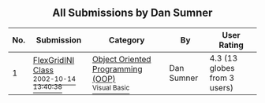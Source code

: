 ﻿<div align="center">

## All Submissions by Dan Sumner

</div>

No.  | Submission | Category | By   | User Rating
---- | ---------- | -------- | ---- | -----------
1 | [FlexGridINI Class<br /><sup>2002-10-14 13:40:38</sup>](https://github.com/Planet-Source-Code/dan-sumner-flexgridini-class__1-40417) | [Object Oriented Programming \(OOP\)<br /><sup>Visual Basic</sup>](../ByCategory/object-oriented-programming-oop__1-47.md) | Dan Sumner | 4.3 (13 globes from 3 users)
